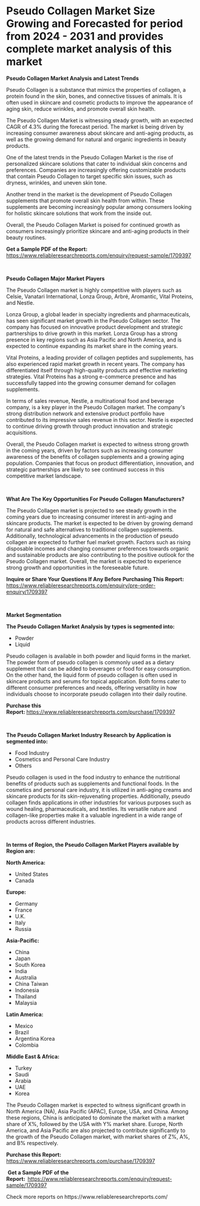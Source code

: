 <p><h1>Pseudo Collagen Market Size Growing and Forecasted for period from 2024 - 2031 and provides complete market analysis of this market</h1></p><p><strong>Pseudo Collagen Market Analysis and Latest Trends</strong></p>
<p><p>Pseudo Collagen is a substance that mimics the properties of collagen, a protein found in the skin, bones, and connective tissues of animals. It is often used in skincare and cosmetic products to improve the appearance of aging skin, reduce wrinkles, and promote overall skin health.</p><p>The Pseudo Collagen Market is witnessing steady growth, with an expected CAGR of 4.3% during the forecast period. The market is being driven by increasing consumer awareness about skincare and anti-aging products, as well as the growing demand for natural and organic ingredients in beauty products.</p><p>One of the latest trends in the Pseudo Collagen Market is the rise of personalized skincare solutions that cater to individual skin concerns and preferences. Companies are increasingly offering customizable products that contain Pseudo Collagen to target specific skin issues, such as dryness, wrinkles, and uneven skin tone.</p><p>Another trend in the market is the development of Pseudo Collagen supplements that promote overall skin health from within. These supplements are becoming increasingly popular among consumers looking for holistic skincare solutions that work from the inside out.</p><p>Overall, the Pseudo Collagen Market is poised for continued growth as consumers increasingly prioritize skincare and anti-aging products in their beauty routines.</p></p>
<p><strong>Get a Sample PDF of the Report:&nbsp;</strong> <a href="https://www.reliableresearchreports.com/enquiry/request-sample/1709397">https://www.reliableresearchreports.com/enquiry/request-sample/1709397</a></p>
<p>&nbsp;</p>
<p><strong>Pseudo Collagen Major Market Players</strong></p>
<p><p>The Pseudo Collagen market is highly competitive with players such as Celsie, Vanatari International, Lonza Group, Arbré, Aromantic, Vital Proteins, and Nestle. </p><p>Lonza Group, a global leader in specialty ingredients and pharmaceuticals, has seen significant market growth in the Pseudo Collagen sector. The company has focused on innovative product development and strategic partnerships to drive growth in this market. Lonza Group has a strong presence in key regions such as Asia Pacific and North America, and is expected to continue expanding its market share in the coming years.</p><p>Vital Proteins, a leading provider of collagen peptides and supplements, has also experienced rapid market growth in recent years. The company has differentiated itself through high-quality products and effective marketing strategies. Vital Proteins has a strong e-commerce presence and has successfully tapped into the growing consumer demand for collagen supplements.</p><p>In terms of sales revenue, Nestle, a multinational food and beverage company, is a key player in the Pseudo Collagen market. The company's strong distribution network and extensive product portfolio have contributed to its impressive sales revenue in this sector. Nestle is expected to continue driving growth through product innovation and strategic acquisitions.</p><p>Overall, the Pseudo Collagen market is expected to witness strong growth in the coming years, driven by factors such as increasing consumer awareness of the benefits of collagen supplements and a growing aging population. Companies that focus on product differentiation, innovation, and strategic partnerships are likely to see continued success in this competitive market landscape.</p></p>
<p>&nbsp;</p>
<p><strong>What Are The Key Opportunities For Pseudo Collagen Manufacturers?</strong></p>
<p><p>The Pseudo Collagen market is projected to see steady growth in the coming years due to increasing consumer interest in anti-aging and skincare products. The market is expected to be driven by growing demand for natural and safe alternatives to traditional collagen supplements. Additionally, technological advancements in the production of pseudo collagen are expected to further fuel market growth. Factors such as rising disposable incomes and changing consumer preferences towards organic and sustainable products are also contributing to the positive outlook for the Pseudo Collagen market. Overall, the market is expected to experience strong growth and opportunities in the foreseeable future.</p></p>
<p><strong>Inquire or Share Your Questions If Any Before Purchasing This Report:</strong> <a href="https://www.reliableresearchreports.com/enquiry/pre-order-enquiry/1709397">https://www.reliableresearchreports.com/enquiry/pre-order-enquiry/1709397</a></p>
<p>&nbsp;</p>
<p><strong>Market Segmentation</strong></p>
<p><strong>The Pseudo Collagen Market Analysis by types is segmented into:</strong></p>
<p><ul><li>Powder</li><li>Liquid</li></ul></p>
<p><p>Pseudo collagen is available in both powder and liquid forms in the market. The powder form of pseudo collagen is commonly used as a dietary supplement that can be added to beverages or food for easy consumption. On the other hand, the liquid form of pseudo collagen is often used in skincare products and serums for topical application. Both forms cater to different consumer preferences and needs, offering versatility in how individuals choose to incorporate pseudo collagen into their daily routine.</p></p>
<p><strong>Purchase this Report:&nbsp;</strong><a href="https://www.reliableresearchreports.com/purchase/1709397">https://www.reliableresearchreports.com/purchase/1709397</a></p>
<p>&nbsp;</p>
<p><strong>The Pseudo Collagen Market Industry Research by Application is segmented into:</strong></p>
<p><ul><li>Food Industry</li><li>Cosmetics and Personal Care Industry</li><li>Others</li></ul></p>
<p><p>Pseudo collagen is used in the food industry to enhance the nutritional benefits of products such as supplements and functional foods. In the cosmetics and personal care industry, it is utilized in anti-aging creams and skincare products for its skin-rejuvenating properties. Additionally, pseudo collagen finds applications in other industries for various purposes such as wound healing, pharmaceuticals, and textiles. Its versatile nature and collagen-like properties make it a valuable ingredient in a wide range of products across different industries.</p></p>
<p>&nbsp;</p>
<p><strong>In terms of Region, the Pseudo Collagen Market Players available by Region are:</strong></p>
<p>
    <p> <strong> North America: </strong>
        <ul>
            <li>United States</li>
            <li>Canada</li>
        </ul>
        </p> 
    <p> <strong> Europe: </strong>
        <ul>
            <li>Germany</li>
            <li>France</li>
            <li>U.K.</li>
            <li>Italy</li>
            <li>Russia</li>
        </ul>
        </p> 
    <p> <strong> Asia-Pacific: </strong>
        <ul>
            <li>China</li>
            <li>Japan</li>
            <li>South Korea</li>
            <li>India</li>
            <li>Australia</li>
            <li>China Taiwan</li>
            <li>Indonesia</li>
            <li>Thailand</li>
            <li>Malaysia</li>
        </ul>
        </p> 
    <p> <strong> Latin America: </strong>
        <ul>
            <li>Mexico</li>
            <li>Brazil</li>
            <li>Argentina Korea</li>
            <li>Colombia</li>
        </ul>
        </p> 
    <p> <strong> Middle East & Africa: </strong>
        <ul>
            <li>Turkey</li>
            <li>Saudi</li>
            <li>Arabia</li>
            <li>UAE</li>
            <li>Korea</li>
        </ul>
    </p>
    </p>
<p><p>The Pseudo Collagen market is expected to witness significant growth in North America (NA), Asia Pacific (APAC), Europe, USA, and China. Among these regions, China is anticipated to dominate the market with a market share of X%, followed by the USA with Y% market share. Europe, North America, and Asia Pacific are also projected to contribute significantly to the growth of the Pseudo Collagen market, with market shares of Z%, A%, and B% respectively.</p></p>
<p><strong>Purchase this Report: </strong><a href="https://www.reliableresearchreports.com/purchase/1709397">https://www.reliableresearchreports.com/purchase/1709397</a></p>
<p>&nbsp;<strong>Get a Sample PDF of the Report:&nbsp;&nbsp;</strong><a href="https://www.reliableresearchreports.com/enquiry/request-sample/1709397">https://www.reliableresearchreports.com/enquiry/request-sample/1709397</a></p>
<p><strong></strong></p>
<p>Check more reports on https://www.reliableresearchreports.com/</p>